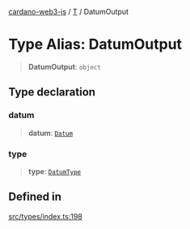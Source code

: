 [cardano-web3-js](../../../index.md) / [T](../index.md) / DatumOutput

# Type Alias: DatumOutput

> **DatumOutput**: `object`

## Type declaration

### datum

> **datum**: [`Datum`](Datum.md)

### type

> **type**: [`DatumType`](DatumType.md)

## Defined in

[src/types/index.ts:198](https://github.com/xray-network/cardano-web3-js/blob/51359f53a33988f2d248eab0454f4ef69063970a/src/types/index.ts#L198)
